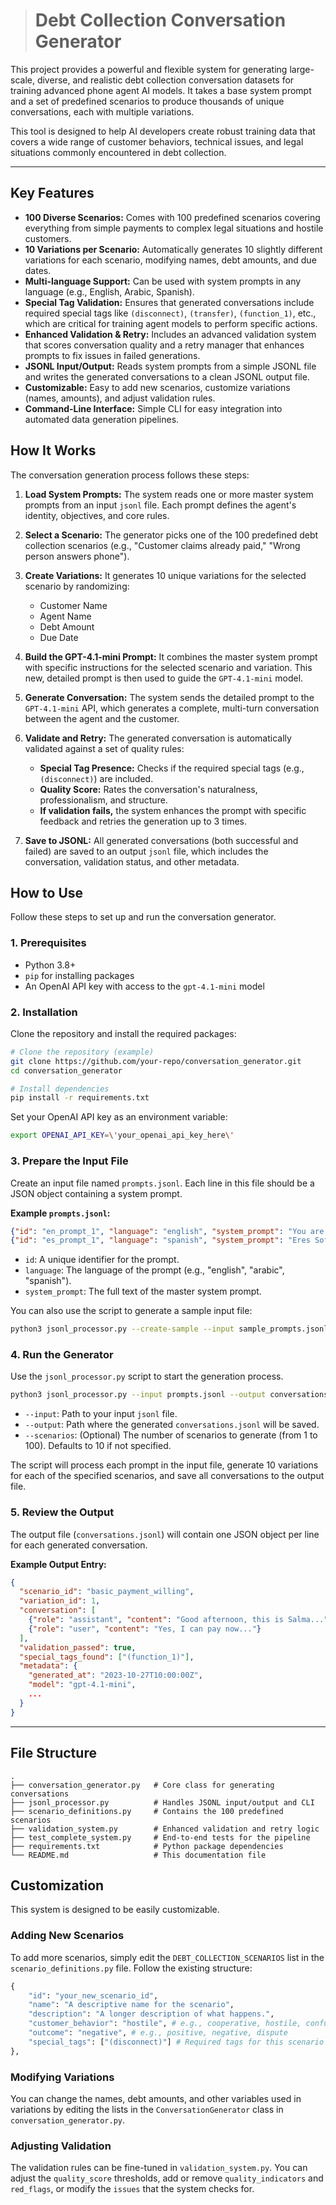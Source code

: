 


> # Debt Collection Conversation Generator

This project provides a powerful and flexible system for generating large-scale, diverse, and realistic debt collection conversation datasets for training advanced phone agent AI models. It takes a base system prompt and a set of predefined scenarios to produce thousands of unique conversations, each with multiple variations.

This tool is designed to help AI developers create robust training data that covers a wide range of customer behaviors, technical issues, and legal situations commonly encountered in debt collection.

---

## Key Features

*   **100 Diverse Scenarios:** Comes with 100 predefined scenarios covering everything from simple payments to complex legal situations and hostile customers.
*   **10 Variations per Scenario:** Automatically generates 10 slightly different variations for each scenario, modifying names, debt amounts, and due dates.
*   **Multi-language Support:** Can be used with system prompts in any language (e.g., English, Arabic, Spanish).
*   **Special Tag Validation:** Ensures that generated conversations include required special tags like `(disconnect)`, `(transfer)`, `(function_1)`, etc., which are critical for training agent models to perform specific actions.
*   **Enhanced Validation & Retry:** Includes an advanced validation system that scores conversation quality and a retry manager that enhances prompts to fix issues in failed generations.
*   **JSONL Input/Output:** Reads system prompts from a simple JSONL file and writes the generated conversations to a clean JSONL output file.
*   **Customizable:** Easy to add new scenarios, customize variations (names, amounts), and adjust validation rules.
*   **Command-Line Interface:** Simple CLI for easy integration into automated data generation pipelines.





## How It Works

The conversation generation process follows these steps:

1.  **Load System Prompts:** The system reads one or more master system prompts from an input `jsonl` file. Each prompt defines the agent's identity, objectives, and core rules.

2.  **Select a Scenario:** The generator picks one of the 100 predefined debt collection scenarios (e.g., "Customer claims already paid," "Wrong person answers phone").

3.  **Create Variations:** It generates 10 unique variations for the selected scenario by randomizing:
    *   Customer Name
    *   Agent Name
    *   Debt Amount
    *   Due Date

4.  **Build the GPT-4.1-mini Prompt:** It combines the master system prompt with specific instructions for the selected scenario and variation. This new, detailed prompt is then used to guide the `GPT-4.1-mini` model.

5.  **Generate Conversation:** The system sends the detailed prompt to the `GPT-4.1-mini` API, which generates a complete, multi-turn conversation between the agent and the customer.

6.  **Validate and Retry:** The generated conversation is automatically validated against a set of quality rules:
    *   **Special Tag Presence:** Checks if the required special tags (e.g., `(disconnect)`) are included.
    *   **Quality Score:** Rates the conversation's naturalness, professionalism, and structure.
    *   **If validation fails,** the system enhances the prompt with specific feedback and retries the generation up to 3 times.

7.  **Save to JSONL:** All generated conversations (both successful and failed) are saved to an output `jsonl` file, which includes the conversation, validation status, and other metadata.




## How to Use

Follow these steps to set up and run the conversation generator.

### 1. Prerequisites

*   Python 3.8+
*   `pip` for installing packages
*   An OpenAI API key with access to the `gpt-4.1-mini` model

### 2. Installation

Clone the repository and install the required packages:

```bash
# Clone the repository (example)
git clone https://github.com/your-repo/conversation_generator.git
cd conversation_generator

# Install dependencies
pip install -r requirements.txt
```

Set your OpenAI API key as an environment variable:

```bash
export OPENAI_API_KEY=\'your_openai_api_key_here\'
```

### 3. Prepare the Input File

Create an input file named `prompts.jsonl`. Each line in this file should be a JSON object containing a system prompt.

**Example `prompts.jsonl`:**

```json
{"id": "en_prompt_1", "language": "english", "system_prompt": "You are Salma, a professional account specialist from ClearGrid..."}
{"id": "es_prompt_1", "language": "spanish", "system_prompt": "Eres Sofía, una especialista profesional de cuentas de ClearGrid..."}
```

*   `id`: A unique identifier for the prompt.
*   `language`: The language of the prompt (e.g., "english", "arabic", "spanish").
*   `system_prompt`: The full text of the master system prompt.

You can also use the script to generate a sample input file:

```bash
python3 jsonl_processor.py --create-sample --input sample_prompts.jsonl
```

### 4. Run the Generator

Use the `jsonl_processor.py` script to start the generation process.

```bash
python3 jsonl_processor.py --input prompts.jsonl --output conversations.jsonl --scenarios 100
```

*   `--input`: Path to your input `jsonl` file.
*   `--output`: Path where the generated `conversations.jsonl` will be saved.
*   `--scenarios`: (Optional) The number of scenarios to generate (from 1 to 100). Defaults to 10 if not specified.

The script will process each prompt in the input file, generate 10 variations for each of the specified scenarios, and save all conversations to the output file.

### 5. Review the Output

The output file (`conversations.jsonl`) will contain one JSON object per line for each generated conversation.

**Example Output Entry:**

```json
{
  "scenario_id": "basic_payment_willing",
  "variation_id": 1,
  "conversation": [
    {"role": "assistant", "content": "Good afternoon, this is Salma..."},
    {"role": "user", "content": "Yes, I can pay now..."}
  ],
  "validation_passed": true,
  "special_tags_found": ["(function_1)"],
  "metadata": {
    "generated_at": "2023-10-27T10:00:00Z",
    "model": "gpt-4.1-mini",
    ...
  }
}
```

---

## File Structure

```
.
├── conversation_generator.py   # Core class for generating conversations
├── jsonl_processor.py          # Handles JSONL input/output and CLI
├── scenario_definitions.py     # Contains the 100 predefined scenarios
├── validation_system.py        # Enhanced validation and retry logic
├── test_complete_system.py     # End-to-end tests for the pipeline
├── requirements.txt            # Python package dependencies
└── README.md                   # This documentation file
```




## Customization

This system is designed to be easily customizable.

### Adding New Scenarios

To add more scenarios, simply edit the `DEBT_COLLECTION_SCENARIOS` list in the `scenario_definitions.py` file. Follow the existing structure:

```python
{
    "id": "your_new_scenario_id",
    "name": "A descriptive name for the scenario",
    "description": "A longer description of what happens.",
    "customer_behavior": "hostile", # e.g., cooperative, hostile, confused
    "outcome": "negative", # e.g., positive, negative, dispute
    "special_tags": ["(disconnect)"] # Required tags for this scenario
},
```

### Modifying Variations

You can change the names, debt amounts, and other variables used in variations by editing the lists in the `ConversationGenerator` class in `conversation_generator.py`.

### Adjusting Validation

The validation rules can be fine-tuned in `validation_system.py`. You can adjust the `quality_score` thresholds, add or remove `quality_indicators` and `red_flags`, or modify the `issues` that the system checks for.


